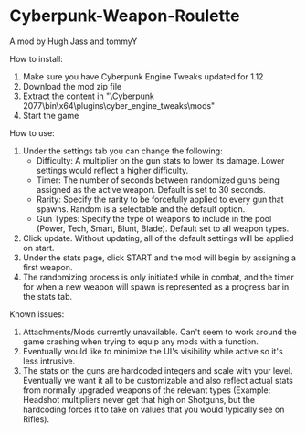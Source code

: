 # Cyberpunk-Weapon-Roulette

A mod by Hugh Jass and tommyY
  
How to install:  
1. Make sure you have Cyberpunk Engine Tweaks updated for 1.12  
2. Download the mod zip file  
3. Extract the content in "<path>\Cyberpunk 2077\bin\x64\plugins\cyber_engine_tweaks\mods\"  
4. Start the game  
  
How to use:  
1. Under the settings tab you can change the following:  
   - Difficulty: A multiplier on the gun stats to lower its damage. Lower settings would reflect a higher difficulty.  
   - Timer: The number of seconds between randomized guns being assigned as the active weapon. Default is set to 30 seconds.  
   - Rarity: Specify the rarity to be forcefully applied to every gun that spawns. Random is a selectable and the default option.  
   - Gun Types: Specify the type of weapons to include in the pool (Power, Tech, Smart, Blunt, Blade). Default set to all weapon types.  
2. Click update. Without updating, all of the default settings will be applied on start.  
3. Under the stats page, click START and the mod will begin by assigning a first weapon.  
4. The randomizing process is only initiated while in combat, and the timer for when a new weapon will spawn is represented as a progress bar in the stats tab.  
  
Known issues:   
1. Attachments/Mods currently unavailable. Can't seem to work around the game crashing when trying to equip any mods with a function.  
2. Eventually would like to minimize the UI's visibility while active so it's less intrusive.  
3. The stats on the guns are hardcoded integers and scale with your level. Eventually we want it all to be customizable and also reflect actual stats from normally upgraded weapons of the relevant types (Example: Headshot multipliers never get that high on Shotguns, but the hardcoding forces it to take on values that you would typically see on Rifles).
